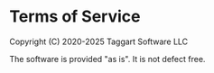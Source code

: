 # Terms of Service

Copyright (C) 2020-2025 Taggart Software LLC

The software is provided "as is". It is not defect free.
